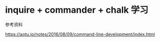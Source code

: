 # inquire + commander + chalk 学习

参考资料

https://aotu.io/notes/2016/08/09/command-line-development/index.html
